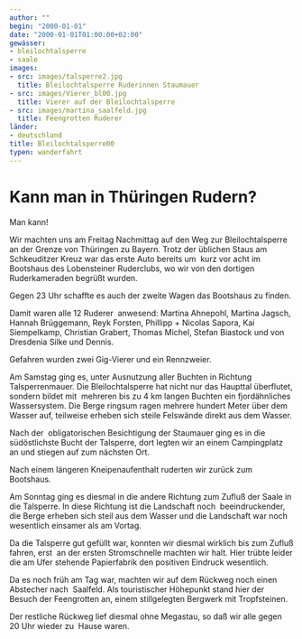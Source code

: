 ```yaml
---
author: ""
begin: "2000-01-01"
date: "2000-01-01T01:00:00+02:00"
gewässer:
- bleilochtalsperre
- saale
images:
- src: images/talsperre2.jpg
  title: Bleilochtalsperre Ruderinnen Staumauer
- src: images/Vierer_bl00.jpg
  title: Vierer auf der Bleilochtalsperre
- src: images/martina_saalfeld.jpg
  title: Feengrotten Ruderer
länder: 
- deutschland
title: Bleilochtalsperre00
typen: wanderfahrt
---
```



# Kann man in Thüringen Rudern?


Man kann!

Wir machten uns am Freitag Nachmittag auf den Weg zur Bleilochtalsperre an der Grenze von Thüringen zu Bayern. Trotz der üblichen Staus am Schkeuditzer Kreuz war das erste Auto bereits um  kurz vor acht im Bootshaus des Lobensteiner Ruderclubs, wo wir von den dortigen Ruderkameraden begrüßt wurden.

Gegen 23 Uhr schaffte es auch der zweite Wagen das Bootshaus zu finden.

Damit waren alle 12 Ruderer  anwesend: Martina Ahnepohl, Martina Jagsch, Hannah Brüggemann, Reyk Forsten, Phillipp + Nicolas Sapora, Kai Siempelkamp, Christian Grabert, Thomas Michel, Stefan Biastock und von Dresdenia Silke und Dennis.

Gefahren wurden zwei Gig-Vierer und ein Rennzweier.

Am Samstag ging es, unter Ausnutzung aller Buchten in Richtung Talsperrenmauer. Die Bleilochtalsperre hat nicht nur das Haupttal überflutet, sondern bildet mit  mehreren bis zu 4 km langen Buchten ein fjordähnliches Wassersystem. Die Berge ringsum ragen mehrere hundert Meter über dem Wasser auf, teilweise erheben sich steile Felswände direkt aus dem Wasser.

Nach der  obligatorischen Besichtigung der Staumauer ging es in die südöstlichste Bucht der Talsperre, dort legten wir an einem Campingplatz an und stiegen auf zum nächsten Ort.

Nach einem längeren Kneipenaufenthalt ruderten wir zurück zum Bootshaus.

Am Sonntag ging es diesmal in die andere Richtung zum Zufluß der Saale in die Talsperre. In diese Richtung ist die Landschaft noch  beeindruckender, die Berge erheben sich steil aus dem Wasser und die Landschaft war noch wesentlich einsamer als am Vortag.

Da die Talsperre gut gefüllt war, konnten wir diesmal wirklich bis zum Zufluß fahren, erst  an der ersten Stromschnelle machten wir halt. Hier trübte leider die am Ufer stehende Papierfabrik den positiven Eindruck wesentlich.

Da es noch früh am Tag war, machten wir auf dem Rückweg noch einen Abstecher nach  Saalfeld. Als touristischer Höhepunkt stand hier der Besuch der Feengrotten an, einem stillgelegten Bergwerk mit Tropfsteinen.

Der restliche Rückweg lief diesmal ohne Megastau, so daß wir alle gegen 20 Uhr wieder zu  Hause waren.
